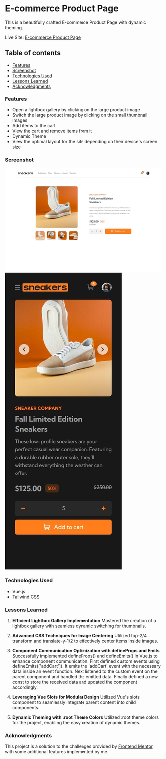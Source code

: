 # E-commerce Product Page

This is a beautifully crafted E-commerce Product Page with dynamic theming.

Live Site: [E-commerce Product Page](https://sushcod3.github.io/ecommerce-product-page/)

## Table of contents

- [Features](#features)
- [Screenshot](#screenshot)
- [Technologies Used](#technologies-used)
- [Lessons Learned](#lessons-learned)
- [Acknowledgments](#acknowledgments)

### Features

- Open a lightbox gallery by clicking on the large product image
- Switch the large product image by clicking on the small thumbnail images
- Add items to the cart
- View the cart and remove items from it
- Dynamic Theme
- View the optimal layout for the site depending on their device's screen size

### Screenshot

![Desktop Screenshot](./public/screenshots/s-lg.jpeg)
![Mobile Screenshot Dark](./public/screenshots/s-dark.jpeg)

### Technologies Used

- Vue.js
- Tailwind CSS

### Lessons Learned

1. **Efficient Lightbox Gallery Implementation**
   Mastered the creation of a lightbox gallery with seamless dynamic switching for thumbnails.

2. **Advanced CSS Techniques for Image Centering**
   Utilized top-2/4 transform and translate-y-1/2 to effectively center items inside images.

3. **Component Communication Optimization with defineProps and Emits**
   Successfully implemented defineProps() and defineEmits() in Vue.js to enhance component communication. First defined custom events using defineEmits(['addCart']). It emits the 'addCart' event with the necessary data inside an event function. Next listened to the custom event on the parent component and handled the emitted data. Finally defined a new const to store the received data and updated the component accordingly.

4. **Leveraging Vue Slots for Modular Design**
   Utilized Vue's slots component to seamlessly integrate parent content into child components.

5. **Dynamic Theming with :root Theme Colors**
   Utilized :root theme colors for the project, enabling the easy creation of dynamic themes.

### Acknowledgments

This project is a solution to the challenges provided by [Frontend Mentor](https://www.frontendmentor.io/solutions/blog-preview-card-tailwind-css-3XGLb37XJt), with some additional features implemented by me.
